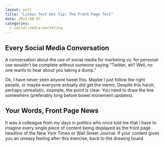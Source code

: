 ```yaml
---
layout: post
title: "Litmus Test Hot Tip: The Front Page Test"
date: 2013-08-07
categories:
  - social-media-marketing
---
```


<h2>Every Social Media Conversation</h2>
A conversation about the use of social media for marketing vs. for personal use wouldn't be complete without someone saying "Twitter, eh? Well, no one wants to hear about you taking a dump." 

Ok, I have never seen anyone tweet this. Maybe I just follow the right people, or maybe everyone actually <em>did</em> get the memo. Despite this harsh, perhaps unrealistic, example, the point is clear. You need to draw the line somewhere (preferably long before bowel movement updates).

<h2>Your Words, Front Page News</h2>

It was a colleague from my days in politics who once told me that I have to imagine every single piece of content being displayed as the front page headline of the New York Times or Wall Street Journal. If your content gives you an uneasy feeling after this exercise, back to the drawing board.
